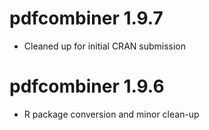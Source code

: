 # pdfcombiner 1.9.7

* Cleaned up for initial CRAN submission

# pdfcombiner 1.9.6

* R package conversion and minor clean-up
